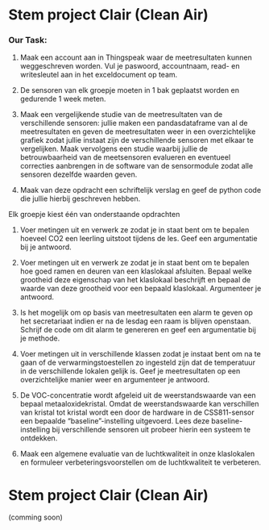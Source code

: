 # Stem project Clair (Clean Air)

### Our Task:

1. Maak een account aan in Thingspeak waar de meetresultaten kunnen weggeschreven worden. Vul je paswoord, accountnaam, read- en writesleutel aan in het exceldocument op team.

2. De sensoren van elk groepje moeten in 1 bak geplaatst worden en gedurende 1 week meten.

3. Maak een vergelijkende studie van de meetresultaten van de verschillende sensoren: jullie maken een pandasdataframe van al de meetresultaten en geven de meetresultaten weer in een overzichtelijke grafiek zodat jullie instaat zijn de verschillende sensoren met elkaar te vergelijken. Maak vervolgens een studie waarbij jullie de betrouwbaarheid van de meetsensoren evalueren en eventueel correcties aanbrengen in de software van de sensormodule zodat alle sensoren dezelfde waarden geven.

4. Maak van deze opdracht een schriftelijk verslag en geef de python code die jullie hierbij geschreven hebben.

Elk groepje kiest één van onderstaande opdrachten

1. Voer metingen uit en verwerk ze zodat je in staat bent om te bepalen hoeveel CO2 een leerling uitstoot tijdens de les. Geef een argumentatie bij je antwoord.

2. Voer metingen uit en verwerk ze zodat je in staat bent om te bepalen hoe goed ramen en deuren van een klaslokaal afsluiten. Bepaal welke grootheid deze eigenschap van het klaslokaal beschrijft en bepaal de waarde van deze grootheid voor een bepaald klaslokaal. Argumenteer je antwoord.

3. Is het mogelijk om op basis van meetresultaten een alarm te geven op het secretariaat indien er na de lesdag een raam is blijven openstaan. Schrijf de code om dit alarm te genereren en geef een argumentatie bij je methode.

4. Voer metingen uit in verschillende klassen zodat je instaat bent om na te gaan of de verwarmingstoestellen zo ingesteld zijn dat de temperatuur in de verschillende lokalen gelijk is. Geef je meetresultaten op een overzichtelijke manier weer en argumenteer je antwoord.

5. De VOC-concentratie wordt afgeleid uit de weerstandswaarde van een bepaal metaaloxidekristal. Omdat de weerstandswaarde kan verschillen van kristal tot kristal wordt een door de hardware in de CSS811-sensor een bepaalde “baseline”-instelling uitgevoerd. Lees deze baseline-instelling bij verschillende sensoren uit probeer hierin een systeem te ontdekken.

6. Maak een algemene evaluatie van de luchtkwaliteit in onze klaslokalen en formuleer verbeteringsvoorstellen om de luchtkwaliteit te verbeteren.

# Stem project Clair (Clean Air)
(comming soon)
